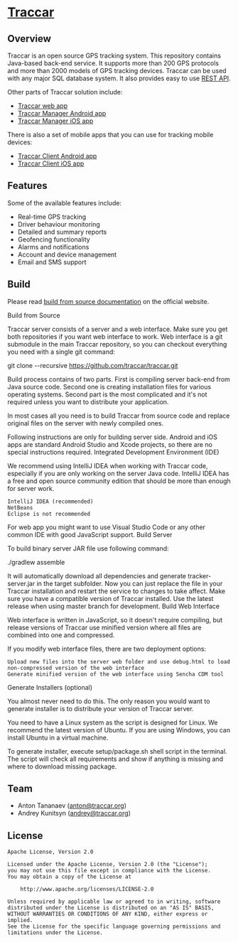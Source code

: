 # [Traccar](https://www.traccar.org)

## Overview

Traccar is an open source GPS tracking system. This repository contains Java-based back-end service. It supports more than 200 GPS protocols and more than 2000 models of GPS tracking devices. Traccar can be used with any major SQL database system. It also provides easy to use [REST API](https://www.traccar.org/traccar-api/).

Other parts of Traccar solution include:

- [Traccar web app](https://github.com/traccar/traccar-web)
- [Traccar Manager Android app](https://github.com/traccar/traccar-manager-android)
- [Traccar Manager iOS app](https://github.com/traccar/traccar-manager-ios)

There is also a set of mobile apps that you can use for tracking mobile devices:

- [Traccar Client Android app](https://github.com/traccar/traccar-client-android)
- [Traccar Client iOS app](https://github.com/traccar/traccar-client-ios)

## Features

Some of the available features include:

- Real-time GPS tracking
- Driver behaviour monitoring
- Detailed and summary reports
- Geofencing functionality
- Alarms and notifications
- Account and device management
- Email and SMS support

## Build

Please read [build from source documentation](https://www.traccar.org/build/) on the official website.

Build from Source

Traccar server consists of a server and a web interface. Make sure you get both repositories if you want web interface to work. Web interface is a git submodule in the main Traccar repository, so you can checkout everything you need with a single git command:

git clone --recursive https://github.com/traccar/traccar.git

Build process contains of two parts. First is compiling server back-end from Java source code. Second one is creating installation files for various operating systems. Second part is the most complicated and it's not required unless you want to distribute your application.

In most cases all you need is to build Traccar from source code and replace original files on the server with newly compiled ones.

Following instructions are only for building server side. Android and iOS apps are standard Android Studio and Xcode projects, so there are no special instructions required.
Integrated Development Environment (IDE)

We recommend using IntelliJ IDEA when working with Traccar code, especially if you are only working on the server Java code. IntelliJ IDEA has a free and open source community edition that should be more than enough for server work.

    IntelliJ IDEA (recommended)
    NetBeans
    Eclipse is not recommended

For web app you might want to use Visual Studio Code or any other common IDE with good JavaScript support.
Build Server

To build binary server JAR file use following command:

./gradlew assemble

It will automatically download all dependencies and generate tracker-server.jar in the target subfolder. Now you can just replace the file in your Traccar installation and restart the service to changes to take affect. Make sure you have a compatible version of Traccar installed. Use the latest release when using master branch for development.
Build Web Interface

Web interface is written in JavaScript, so it doesn't require compiling, but release versions of Traccar use minified version where all files are combined into one and compressed.

If you modify web interface files, there are two deployment options:

    Upload new files into the server web folder and use debug.html to load non-compressed version of the web interface
    Generate minified version of the web interface using Sencha CDM tool

Generate Installers (optional)

You almost never need to do this. The only reason you would want to generate installer is to distribute your version of Traccar server.

You need to have a Linux system as the script is designed for Linux. We recommend the latest version of Ubuntu. If you are using Windows, you can install Ubuntu in a virtual machine.

To generate installer, execute setup/package.sh shell script in the terminal. The script will check all requirements and show if anything is missing and where to download missing package.

## Team

- Anton Tananaev ([anton@traccar.org](mailto:anton@traccar.org))
- Andrey Kunitsyn ([andrey@traccar.org](mailto:andrey@traccar.org))

## License

    Apache License, Version 2.0

    Licensed under the Apache License, Version 2.0 (the "License");
    you may not use this file except in compliance with the License.
    You may obtain a copy of the License at

        http://www.apache.org/licenses/LICENSE-2.0

    Unless required by applicable law or agreed to in writing, software
    distributed under the License is distributed on an "AS IS" BASIS,
    WITHOUT WARRANTIES OR CONDITIONS OF ANY KIND, either express or implied.
    See the License for the specific language governing permissions and
    limitations under the License.
